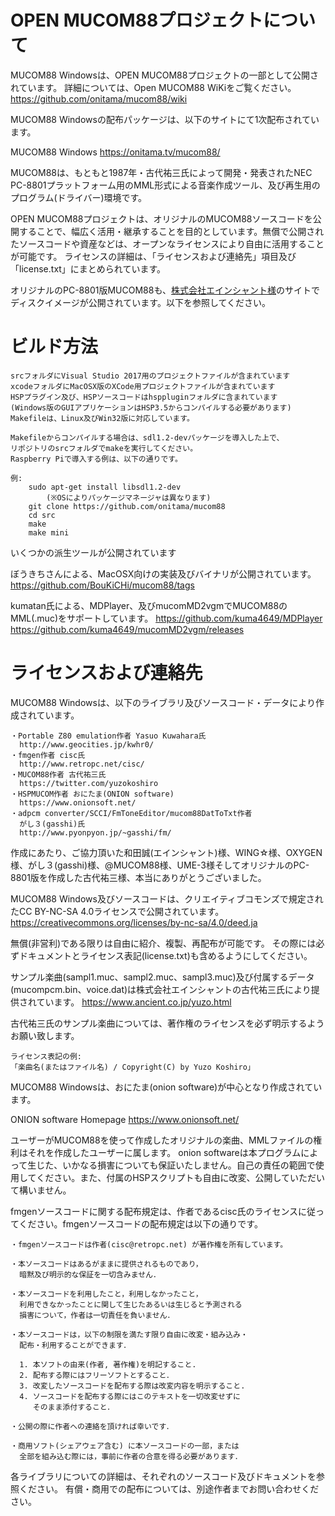 
# OPEN MUCOM88プロジェクトについて

MUCOM88 Windowsは、OPEN MUCOM88プロジェクトの一部として公開されています。
詳細については、Open MUCOM88 WiKiをご覧ください。
https://github.com/onitama/mucom88/wiki

MUCOM88 Windowsの配布パッケージは、以下のサイトにて1次配布されています。

MUCOM88 Windows
https://onitama.tv/mucom88/

MUCOM88は、もともと1987年・古代祐三氏によって開発・発表されたNEC PC-8801プラットフォーム用のMML形式による音楽作成ツール、及び再生用のプログラム(ドライバー)環境です。

OPEN MUCOM88プロジェクトは、オリジナルのMUCOM88ソースコードを公開することで、幅広く活用・継承することを目的としています。無償で公開されたソースコードや資産などは、オープンなライセンスにより自由に活用することが可能です。
ライセンスの詳細は、「ライセンスおよび連絡先」項目及び「license.txt」にまとめられています。

オリジナルのPC-8801版MUCOM88も、[株式会社エインシャント様](https://www.ancient.co.jp/~mucom88/)のサイトでディスクイメージが公開されています。以下を参照してください。


# ビルド方法

	srcフォルダにVisual Studio 2017用のプロジェクトファイルが含まれています
	xcodeフォルダにMacOSX版のXCode用プロジェクトファイルが含まれています
	HSPプラグイン及び、HSPソースコードはhsppluginフォルダに含まれています
	(Windows版のGUIアプリケーションはHSP3.5からコンパイルする必要があります)
	Makefileは、Linux及びWin32版に対応しています。

	Makefileからコンパイルする場合は、sdl1.2-devパッケージを導入した上で、
	リポジトリのsrcフォルダでmakeを実行してください。
	Raspberry Piで導入する例は、以下の通りです。

	例:
		sudo apt-get install libsdl1.2-dev
			(※OSによりパッケージマネージャは異なります)
		git clone https://github.com/onitama/mucom88
		cd src
		make
		make mini
いくつかの派生ツールが公開されています

ぼうきちさんによる、MacOSX向けの実装及びバイナリが公開されています。
https://github.com/BouKiCHi/mucom88/tags

kumatan氏による、MDPlayer、及びmucomMD2vgmでMUCOM88のMML(.muc)をサポートしています。
https://github.com/kuma4649/MDPlayer
https://github.com/kuma4649/mucomMD2vgm/releases


# ライセンスおよび連絡先

MUCOM88 Windowsは、以下のライブラリ及びソースコード・データにより作成されています。

	・Portable Z80 emulation作者 Yasuo Kuwahara氏
	  http://www.geocities.jp/kwhr0/
	・fmgen作者 cisc氏
	  http://www.retropc.net/cisc/
	・MUCOM88作者 古代祐三氏
	  https://twitter.com/yuzokoshiro
	・HSPMUCOM作者 おにたま(ONION software)
	  https://www.onionsoft.net/
	・adpcm converter/SCCI/FmToneEditor/mucom88DatToTxt作者
	  がし３(gasshi)氏
	  http://www.pyonpyon.jp/~gasshi/fm/

作成にあたり、ご協力頂いた和田誠(エインシャント)様、WING☆様、OXYGEN様、がし３(gasshi)様、@MUCOM88様、UME-3様そしてオリジナルのPC-8801版を作成した古代祐三様、本当にありがとうございました。

MUCOM88 Windows及びソースコードは、クリエイティブコモンズで規定されたCC BY-NC-SA 4.0ライセンスで公開されています。
https://creativecommons.org/licenses/by-nc-sa/4.0/deed.ja

無償(非営利)である限りは自由に紹介、複製、再配布が可能です。
その際には必ずドキュメントとライセンス表記(license.txt)も含めるようにしてください。

サンプル楽曲(sampl1.muc、sampl2.muc、sampl3.muc)及び付属するデータ(mucompcm.bin、voice.dat)は株式会社エインシャントの古代祐三氏により提供されています。
https://www.ancient.co.jp/yuzo.html

古代祐三氏のサンプル楽曲については、著作権のライセンスを必ず明示するようお願い致します。

	ライセンス表記の例:
	「楽曲名(またはファイル名) / Copyright(C) by Yuzo Koshiro」


MUCOM88 Windowsは、おにたま(onion software)が中心となり作成されています。

ONION software Homepage
https://www.onionsoft.net/

ユーザーがMUCOM88を使って作成したオリジナルの楽曲、MMLファイルの権利はそれを作成したユーザーに属します。
onion softwareは本プログラムによって生じた、いかなる損害についても保証いたしません。自己の責任の範囲で使用してください。また、付属のHSPスクリプトも自由に改変、公開していただいて構いません。


fmgenソースコードに関する配布規定は、作者であるcisc氏のライセンスに従ってください。fmgenソースコードの配布規定は以下の通りです。

	・fmgenソースコードは作者(cisc@retropc.net) が著作権を所有しています。

	・本ソースコードはあるがままに提供されるものであり，
	  暗黙及び明示的な保証を一切含みません．

	・本ソースコードを利用したこと，利用しなかったこと，
	  利用できなかったことに関して生じたあるいは生じると予測される
	  損害について，作者は一切責任を負いません．

	・本ソースコードは，以下の制限を満たす限り自由に改変・組み込み・
	  配布・利用することができます．

	  1. 本ソフトの由来(作者, 著作権)を明記すること.
	  2. 配布する際にはフリーソフトとすること．
	  3. 改変したソースコードを配布する際は改変内容を明示すること.
	  4. ソースコードを配布する際にはこのテキストを一切改変せずに
	     そのまま添付すること．

	・公開の際に作者への連絡を頂ければ幸いです．

	・商用ソフト(シェアウェア含む) に本ソースコードの一部，または
	  全部を組み込む際には，事前に作者の合意を得る必要があります．

各ライブラリについての詳細は、それぞれのソースコード及びドキュメントを参照ください。
有償・商用での配布については、別途作者までお問い合わせください。


